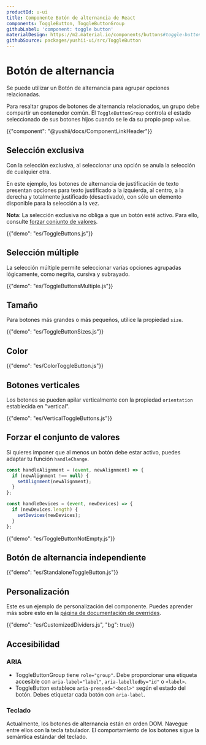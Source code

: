 ```yaml
---
productId: u-ui
title: Componente Botón de alternancia de React
components: ToggleButton, ToggleButtonGroup
githubLabel: 'component: toggle button'
materialDesign: https://m2.material.io/components/buttons#toggle-button
githubSource: packages/yushii-ui/src/ToggleButton
---
```


# Botón de alternancia

<p class="description">Se puede utilizar un Botón de alternancia para agrupar opciones relacionadas.</p>

Para resaltar grupos de botones de alternancia relacionados,
un grupo debe compartir un contenedor común.
El `ToggleButtonGroup` controla el estado seleccionado de sus botones hijos cuando se le da su propio prop `value`.

{{"component": "@yushii/docs/ComponentLinkHeader"}}

## Selección exclusiva

Con la selección exclusiva, al seleccionar una opción se anula la selección de cualquier otra.

En este ejemplo, los botones de alternancia de justificación de texto presentan opciones para texto justificado a la izquierda, al centro, a la derecha y totalmente justificado (desactivado), con sólo un elemento disponible para la selección a la vez.

**Nota**: La selección exclusiva no obliga a que un botón esté activo. Para ello, consulte [forzar conjunto de valores](#enforce-value-set).

{{"demo": "es/ToggleButtons.js"}}

## Selección múltiple

La selección múltiple permite seleccionar varias opciones agrupadas lógicamente, como negrita, cursiva y subrayado.

{{"demo": "es/ToggleButtonsMultiple.js"}}

## Tamaño

Para botones más grandes o más pequeños, utilice la propiedad `size`.

{{"demo": "es/ToggleButtonSizes.js"}}

## Color

{{"demo": "es/ColorToggleButton.js"}}

## Botones verticales

Los botones se pueden apilar verticalmente con la propiedad `orientation` establecida en "vertical".

{{"demo": "es/VerticalToggleButtons.js"}}

## Forzar el conjunto de valores

Si quieres imponer que al menos un botón debe estar activo, puedes adaptar tu función `handleChange`.

```jsx
const handleAlignment = (event, newAlignment) => {
  if (newAlignment !== null) {
    setAlignment(newAlignment);
  }
};

const handleDevices = (event, newDevices) => {
  if (newDevices.length) {
    setDevices(newDevices);
  }
};
```

{{"demo": "es/ToggleButtonNotEmpty.js"}}

## Botón de alternancia independiente

{{"demo": "es/StandaloneToggleButton.js"}}

## Personalización

Este es un ejemplo de personalización del componente.
Puedes aprender más sobre esto en la [página de documentación de overrides](/u-ui/customization/how-to-customize/).

{{"demo": "es/CustomizedDividers.js", "bg": true}}

## Accesibilidad

### ARIA

- ToggleButtonGroup tiene `role="group"`. Debe proporcionar una etiqueta accesible con `aria-label="label"`, `aria-labelledby="id"` o `<label>`.
- ToggleButton establece `aria-pressed="<bool>"` según el estado del botón. Debes etiquetar cada botón con `aria-label`.

### Teclado

Actualmente, los botones de alternancia están en orden DOM. Navegue entre ellos con la tecla tabulador. El comportamiento de los botones sigue la semántica estándar del teclado.